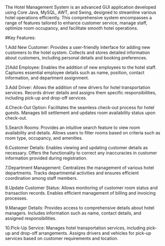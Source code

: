 The Hotel Management System is an advanced GUI application developed using Core Java, MySQL, AWT, and Swing, designed to streamline various hotel operations efficiently. This comprehensive system encompasses a range of features tailored to enhance customer service, manage staff, optimize room occupancy, and facilitate smooth hotel operations.

#Key Features:

1.Add New Customer:
Provides a user-friendly interface for adding new customers to the hotel system.
Collects and stores detailed information about customers, including personal details and booking preferences.

2)Add Employee:
Enables the addition of new employees to the hotel staff.
Captures essential employee details such as name, position, contact information, and department assignment.

3.Add Driver:
Allows the addition of new drivers for hotel transportation services.
Records driver details and assigns them specific responsibilities, including pick-up and drop-off services.

4.Check-Out Option:
Facilitates the seamless check-out process for hotel guests.
Manages bill settlement and updates room availability status upon check-out.

5.Search Rooms:
Provides an intuitive search feature to view room availability and details.
Allows users to filter rooms based on criteria such as room type, occupancy, and amenities.

6.Customer Details:
Enables viewing and updating customer details as necessary.
Offers the functionality to correct any inaccuracies in customer information provided during registration.

7.Department Management:
Centralizes the management of various hotel departments.
Tracks departmental activities and ensures efficient coordination among staff members.

8.Update Customer Status:
Allows monitoring of customer room status and transaction records.
Enables efficient management of billing and invoicing processes.

9.Manager Details:
Provides access to comprehensive details about hotel managers.
Includes information such as name, contact details, and assigned responsibilities.

10.Pick-Up Service:
Manages hotel transportation services, including pick-up and drop-off arrangements.
Assigns drivers and vehicles for pick-up services based on customer requirements and location.
